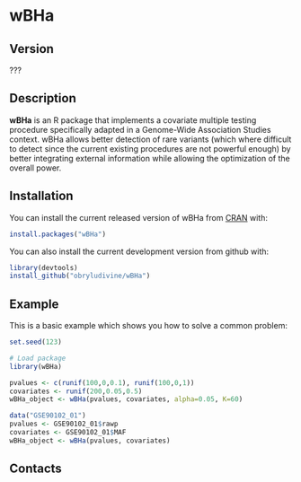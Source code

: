 
# wBHa

<!-- badges: start -->
<!-- badges: end -->
## Version 

???

## Description

**wBHa** is an R package that implements a covariate multiple testing procedure specifically adapted in a Genome-Wide Association Studies context. wBHa allows better detection of rare variants (which where difficult to detect since the current existing procedures are not powerful enough) by better integrating external information while allowing the optimization of the overall power.

## Installation

You can install the current released version of wBHa from [CRAN](https://CRAN.R-project.org) with:

``` r
install.packages("wBHa")
```

You can also install the current development version from github with:
``` r
library(devtools)
install_github("obryludivine/wBHa")
```

## Example

This is a basic example which shows you how to solve a common problem:

``` r
set.seed(123)

# Load package
library(wBHa)

pvalues <- c(runif(100,0,0.1), runif(100,0,1))
covariates <- runif(200,0.05,0.5)
wBHa_object <- wBHa(pvalues, covariates, alpha=0.05, K=60)

data("GSE90102_01")
pvalues <- GSE90102_01$rawp
covariates <- GSE90102_01$MAF
wBHa_object <- wBHa(pvalues, covariates)
```

## Contacts

